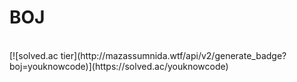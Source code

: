 # BOJ
<br />
[![solved.ac tier](http://mazassumnida.wtf/api/v2/generate_badge?boj=youknowcode)](https://solved.ac/youknowcode)
